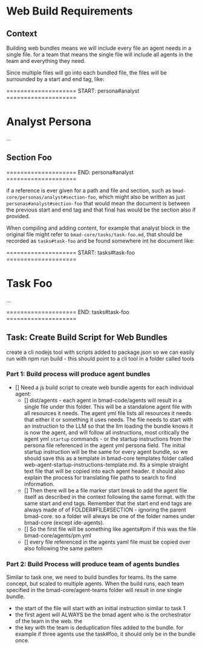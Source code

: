 # Web Build Requirements

## Context

Building web bundles means we will include every file an agent needs in a single file. for a team that means the single file will include all agents in the team and everything they need.

Since multiple files will go into each bundled file, the files will be surrounded by a start and end tag, like:

==================== START: persona#analyst ====================

# Analyst Persona

...

## Section Foo

==================== END: persona#analyst ====================

if a reference is ever given for a path and file and section, such as `bmad-core/personas/analyst#section-foo`, which might also be written as just `personas#analyst#section-foo` that would mean the document is between the previous start and end tag and that final has would be the section also if provided.

When compiling and adding content, for example that analyst block in the original file might refer to `bmad-core/tasks/task-foo.md`, that should be recorded as `tasks#task-foo` and be found somewhere int he document like:

==================== START: tasks#task-foo ====================

# Task Foo

...

==================== END: tasks#task-foo ====================

## Task: Create Build Script for Web Bundles

create a cli nodejs tool with scripts added to package.json so we can easily run with npm run build - this should point to a cli tool in a folder called tools

### Part 1: Build process will produce agent bundles

- [] Need a js build script to create web bundle agents for each individual agent:
  - [] dist/agents - each agent in bmad-code/agents will result in a single file under this folder. This will be a standalone agent file with all resources it needs. The agent yml file lists all resources it needs that either it or something it uses needs. The file needs to start with an instruction to the LLM so that the llm loading the bundle knows it is now the agent, and will follow all instructions, most critically the agent yml `startup` commands - or the startup instructions from the persona file referenced in the agent yml persona field. The initial startup instruction will be the same for every agent bundle, so we should save this as a template in bmad-core templates folder called web-agent-startup-instructions-template.md. Its a simple straight text file that will be copied into each agent header. it should also explain the process for translating file paths to search to find information.
  - [] Then there will be a file marker start break to add the agent file itself as described in the context following the same format. with the same start and end tags. Remember that the start end end tags are always made of of FOLDER#FILE#SECTION - ignoring the parent bmad-core. so a folder will always be one of the folder names under bmad-core (except ide-agents).
  - [] So the first file will be something like agents#pm if this was the file bmad-core/agents/pm.yml
  - [] every file referenced in the agents yaml file must be copied over also following the same pattern

### Part 2: Build Process will produce team of agents bundles

Similar to task one, we need to build bundles for teams. Its the same concept, but scaled to multiple agents. When the build runs, each team specified in the bmad-core/agent-teams folder will result in one single bundle.

- the start of the file will start with an initial instruction similar to task 1
- the first agent will ALWAYS be the bmad agent who is the orchestrator of the team in the web. the
- the key with the team is deduplication files added to the bundle. for example if three agents use the task#foo, it should only be in the bundle once.
